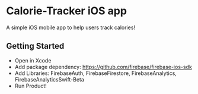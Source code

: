 # Calorie-Tracker iOS app

A simple iOS mobile app to help users track calories!

## Getting Started
- Open in Xcode
- Add package dependency: https://github.com/firebase/firebase-ios-sdk
- Add Libraries: FirebaseAuth, FirebaseFirestore, FirebaseAnalytics, FirebaseAnalyticsSwift-Beta
- Run Product!
